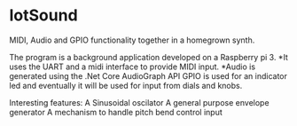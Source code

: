 # IotSound
MIDI, Audio and GPIO functionality together in a homegrown synth.

The program is a background application developed on a Raspberry pi 3. 
*It uses the UART and a midi interface to provide MIDI input.
*Audio is generated using the .Net Core AudioGraph API
GPIO is used for an indicator led and eventually it will be used for input from dials and knobs.

Interesting features:
A Sinusoidal oscilator
A general purpose envelope generator
A mechanism to handle pitch bend control input
